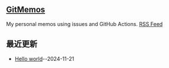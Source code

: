 ## [GitMemos](https://vandeefeng.github.io/gitmemos/)
My personal memos using issues and GitHub Actions.
[RSS Feed](https://raw.githubusercontent.com/VandeeFeng/gitmemos/main/feed.xml)

## 最近更新
- [Hello world](https://github.com/VandeeFeng/gitmemos/issues/1)--2024-11-21
